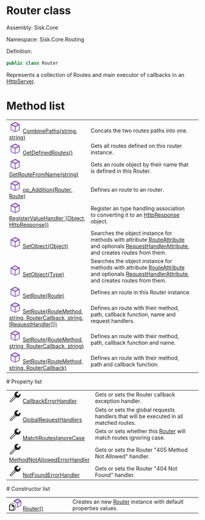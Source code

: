 <!--

Copyrights 2023 Sisk Framework - CypherPotato
Published under MIT license

!!! DO NOT EDIT THIS FILE !!!
This file was generated by a tool in the Sisk package. To edit the information in this documentation,
edit the XML documentation present in the Sisk source code.

-->

# Router class
Assembly: Sisk.Core

Namespace: Sisk.Core.Routing

Definition:

```cs
public class Router
```

Represents a collection of Routes and main executor of callbacks in an <a href="/read?q=/contents/spec/Sisk.Core.Http.HttpServer.md">HttpServer</a>.

# Method list
<table>
    <tbody>
<tr>
    <td width="33%">
        <img class="icon" src="/assets/img/icons/method.svg">
        <a href="/read?q=/contents/spec/Sisk.Core.Routing.Router.CombinePaths(string-string).md">
            CombinePaths(string, string)
        </a>
    </td>
    <td>
        Concats the two routes paths into one.
    <td>
</tr>
<tr>
    <td width="33%">
        <img class="icon" src="/assets/img/icons/method.svg">
        <a href="/read?q=/contents/spec/Sisk.Core.Routing.Router.GetDefinedRoutes().md">
            GetDefinedRoutes()
        </a>
    </td>
    <td>
        Gets all routes defined on this router instance.
    <td>
</tr>
<tr>
    <td width="33%">
        <img class="icon" src="/assets/img/icons/method.svg">
        <a href="/read?q=/contents/spec/Sisk.Core.Routing.Router.GetRouteFromName(string).md">
            GetRouteFromName(string)
        </a>
    </td>
    <td>
        Gets an route object by their name that is defined in this Router.
    <td>
</tr>
<tr>
    <td width="33%">
        <img class="icon" src="/assets/img/icons/method.svg">
        <a href="/read?q=/contents/spec/Sisk.Core.Routing.Router.op_Addition(Router-Route).md">
            op_Addition(Router, Route)
        </a>
    </td>
    <td>
        Defines an route to an router.
    <td>
</tr>
<tr>
    <td width="33%">
        <img class="icon" src="/assets/img/icons/method.svg">
        <a href="/read?q=/contents/spec/Sisk.Core.Routing.Router.RegisterValueHandler`(Object-HttpResponse}).md">
            RegisterValueHandler`(Object, HttpResponse})
        </a>
    </td>
    <td>
        Register an type handling association to converting it to an <a href="/read?q=/contents/spec/Sisk.Core.Http.HttpResponse.md">HttpResponse</a> object.
    <td>
</tr>
<tr>
    <td width="33%">
        <img class="icon" src="/assets/img/icons/method.svg">
        <a href="/read?q=/contents/spec/Sisk.Core.Routing.Router.SetObject(Object).md">
            SetObject(Object)
        </a>
    </td>
    <td>
        Searches the object instance for methods with attribute <a href="/read?q=/contents/spec/Sisk.Core.Routing.RouteAttribute.md">RouteAttribute</a> and optionals <a href="/read?q=/contents/spec/Sisk.Core.Routing.RequestHandlerAttribute.md">RequestHandlerAttribute</a>, and creates routes from them.
    <td>
</tr>
<tr>
    <td width="33%">
        <img class="icon" src="/assets/img/icons/method.svg">
        <a href="/read?q=/contents/spec/Sisk.Core.Routing.Router.SetObject(Type).md">
            SetObject(Type)
        </a>
    </td>
    <td>
        Searches the object instance for methods with attribute <a href="/read?q=/contents/spec/Sisk.Core.Routing.RouteAttribute.md">RouteAttribute</a> and optionals <a href="/read?q=/contents/spec/Sisk.Core.Routing.RequestHandlerAttribute.md">RequestHandlerAttribute</a>, and creates routes from them.
    <td>
</tr>
<tr>
    <td width="33%">
        <img class="icon" src="/assets/img/icons/method.svg">
        <a href="/read?q=/contents/spec/Sisk.Core.Routing.Router.SetRoute(Route).md">
            SetRoute(Route)
        </a>
    </td>
    <td>
        Defines an route in this Router instance.
    <td>
</tr>
<tr>
    <td width="33%">
        <img class="icon" src="/assets/img/icons/method.svg">
        <a href="/read?q=/contents/spec/Sisk.Core.Routing.Router.SetRoute(RouteMethod-string-RouterCallback-string-IRequestHandler).md">
            SetRoute(RouteMethod, string, RouterCallback, string, IRequestHandler[])
        </a>
    </td>
    <td>
        Defines an route with their method, path, callback function, name and request handlers.
    <td>
</tr>
<tr>
    <td width="33%">
        <img class="icon" src="/assets/img/icons/method.svg">
        <a href="/read?q=/contents/spec/Sisk.Core.Routing.Router.SetRoute(RouteMethod-string-RouterCallback-string).md">
            SetRoute(RouteMethod, string, RouterCallback, string)
        </a>
    </td>
    <td>
        Defines an route with their method, path, callback function and name.
    <td>
</tr>
<tr>
    <td width="33%">
        <img class="icon" src="/assets/img/icons/method.svg">
        <a href="/read?q=/contents/spec/Sisk.Core.Routing.Router.SetRoute(RouteMethod-string-RouterCallback).md">
            SetRoute(RouteMethod, string, RouterCallback)
        </a>
    </td>
    <td>
        Defines an route with their method, path and callback function.
    <td>
</tr>
    </tbody>
</table>
# Property list
<table>
    <tbody>
<tr>
    <td width="33%">
        <img class="icon" src="/assets/img/icons/property.svg">
        <a href="/read?q=/contents/spec/Sisk.Core.Routing.Router.CallbackErrorHandler.md">
            CallbackErrorHandler
        </a>
    </td>
    <td>
        Gets or sets the Router callback exception handler.
    <td>
</tr>
<tr>
    <td width="33%">
        <img class="icon" src="/assets/img/icons/property.svg">
        <a href="/read?q=/contents/spec/Sisk.Core.Routing.Router.GlobalRequestHandlers.md">
            GlobalRequestHandlers
        </a>
    </td>
    <td>
        Gets or sets the global requests handlers that will be executed in all matched routes.
    <td>
</tr>
<tr>
    <td width="33%">
        <img class="icon" src="/assets/img/icons/property.svg">
        <a href="/read?q=/contents/spec/Sisk.Core.Routing.Router.MatchRoutesIgnoreCase.md">
            MatchRoutesIgnoreCase
        </a>
    </td>
    <td>
        Gets or sets whether this <a href="/read?q=/contents/spec/Sisk.Core.Routing.Router.md">Router</a> will match routes ignoring case.
    <td>
</tr>
<tr>
    <td width="33%">
        <img class="icon" src="/assets/img/icons/property.svg">
        <a href="/read?q=/contents/spec/Sisk.Core.Routing.Router.MethodNotAllowedErrorHandler.md">
            MethodNotAllowedErrorHandler
        </a>
    </td>
    <td>
        Gets or sets the Router "405 Method Not Allowed" handler.
    <td>
</tr>
<tr>
    <td width="33%">
        <img class="icon" src="/assets/img/icons/property.svg">
        <a href="/read?q=/contents/spec/Sisk.Core.Routing.Router.NotFoundErrorHandler.md">
            NotFoundErrorHandler
        </a>
    </td>
    <td>
        Gets or sets the Router "404 Not Found" handler.
    <td>
</tr>
    </tbody>
</table>
# Constructor list
<table>
    <tbody>
<tr>
    <td width="33%">
        <img class="icon" src="/assets/img/icons/constructor.svg">
        <a href="/read?q=/contents/spec/Sisk.Core.Routing.Router.Router().md">
            Router()
        </a>
    </td>
    <td>
        Creates an new <a href="/read?q=/contents/spec/Sisk.Core.Routing.Router.md">Router</a> instance with default properties values.
    <td>
</tr>
    </tbody>
</table>
